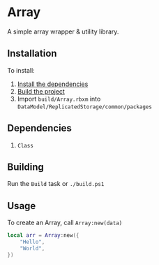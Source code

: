 # Array
A simple array wrapper & utility library.

## Installation
To install:
1. [Install the dependencies](#dependencies)
2. [Build the project](#building)
3. Import `build/Array.rbxm` into `DataModel/ReplicatedStorage/common/packages`

## Dependencies
1. `Class`

## Building
Run the `Build` task or `./build.ps1`

## Usage
To create an Array, call `Array:new(data)`
```lua
local arr = Array:new({
    "Hello",
    "World",
})
```